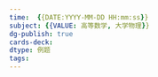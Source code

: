 ```yaml
---
time:  {{DATE:YYYY-MM-DD HH:mm:ss}} 
subject: {{VALUE: 高等数学, 大学物理}}
dg-publish: true
cards-deck: 
dtype: 例题
tags:
---
```

